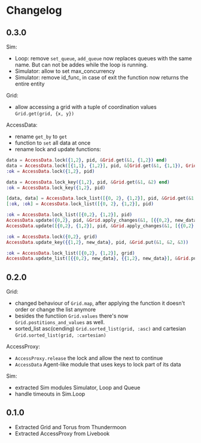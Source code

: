 # Changelog

## 0.3.0

Sim:

- Loop: remove `set_queue`, `add_queue` now replaces queues with the same name. But can not be addes while the loop is running.
- Simulator: allow to set max_concurrency
- Simulator: remove id_func, in case of exit the function now returns the entire entity

Grid:

- allow accessing a grid with a tuple of coordination values `Grid.get(grid, {x, y})`

AccessData:

- rename `get_by` to `get`
- function to `set` all data at once
- rename lock and update functions:
  
```elixir
data = AccessData.lock({1,2}, pid, &Grid.get(&1, {1,2}) end)
data = AccessData.lock([{1,1}, {1,2}], pid, &[Grid.get(&1, {1,1}), Grid.get(&1, {1,2})])
:ok = AccessData.lock({1,2}, pid)

data = AccessData.lock_key({1,2}, pid, &Grid.get(&1, &2) end)
:ok = AccessData.lock_key({1,2}, pid)

[data, data] = AccessData.lock_list([{0, 2}, {1,2}], pid, &Grid.get(&1, &2))
[:ok, :ok] = AccessData.lock_list([{0, 2}, {1,2}], pid)

:ok = AccessData.lock_list([{0,2}, {1,2}], pid)
AccessData.update({0,2}, pid, &Grid.apply_changes(&1, [{{0,2}, new_data}]))
AccessData.update([{0,2}, {1,2}], pid, &Grid.apply_changes(&1, [{{0,2}, new_data}, {{1,2}, new_data}]))

:ok = AccessData.lock({0,2}, grid)
AccessData.update_key({{1,2}, new_data}, pid, &Grid.put(&1, &2, &3))

:ok = AccessData.lock_list([{0,2}, {1,2}], grid)
AccessData.update_list([{{0,2}, new_data}, {{1,2}, new_data}], &Grid.put(&1, &2, &3))
```


## 0.2.0

Grid:

- changed behaviour of `Grid.map`, after applying the function it doesn't order or change the list anymore
- besides the functiion `Grid.values` there's now `Grid.postitions_and_values` as well.
- sorted_list asc(cending) `Grid.sorted_list(grid, :asc)` and cartesian `Grid.sorted_list(grid, :cartesian)`

AccessProxy:

- `AccessProxy.release` the lock and allow the next to continue
- `AccessData` Agent-like module that uses keys to lock part of its data

Sim:

- extracted Sim modules Simulator, Loop and Queue
- handle timeouts in Sim.Loop

## 0.1.0

- Extracted Grid and Torus from Thundermoon
- Extracted AccessProxy from Livebook
